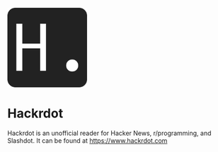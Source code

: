 ![](/public/apple-touch-icon.png)
# Hackrdot

Hackrdot is an unofficial reader for Hacker News, r/programming, and Slashdot. It can be found at https://www.hackrdot.com
